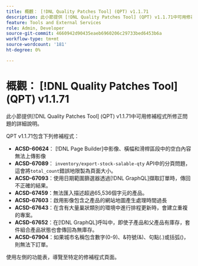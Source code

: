 ```yaml
---
title: 概觀： [!DNL Quality Patches Tool] (QPT) v1.1.71
description: 此小節提供 [!DNL Quality Patches Tool] (QPT) v1.1.71中可用修補程式所修正問題的詳細說明。
feature: Tools and External Services
role: Admin, Developer
source-git-commit: 4660942d90435eaeb6960206c29733bed6453b6a
workflow-type: tm+mt
source-wordcount: '181'
ht-degree: 0%

---
```


# 概觀： [!DNL Quality Patches Tool] (QPT) v1.1.71

此小節提供[!DNL Quality Patches Tool] (QPT) v1.1.71中可用修補程式所修正問題的詳細說明。

QPT v1.1.71包含下列修補程式：


* **ACSD-60624**： [!DNL Page Builder]中影像、橫幅和滑桿區段中的空白內容無法上傳影像
* **ACSD-67089**： `inventory/export-stock-salable-qty` API中的分頁問題，這會將`total_count`錯誤地限製為頁面大小。
* **ACSD-67093**：使用日期範圍篩選器透過[!DNL GraphQL]擷取訂單時，傳回不正確的結果。
* **ACSD-67459**：無法匯入描述超過65,536個字元的產品。
* **ACSD-67603**：啟用影像包含之產品的網站地圖產生處理時間過長
* **ACSD-67643**：在含有大量巢狀類別的環境中進行排程更新時，會建立重複的專案。
* **ACSD-67652**：在[!DNL GraphQL]呼叫中，即使子產品和父產品有庫存，套件組合產品狀態也會傳回為無庫存。
* **ACSD-67904**：如果城市名稱包含數字(0-9)、&amp;符號(&amp;)、句點(.)或括弧()，則無法下訂單。

使用左側的功能表，導覽至特定的修補程式頁面。
